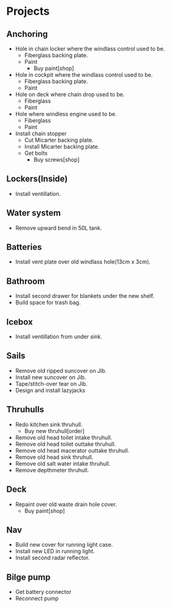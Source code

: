 # Projects

## Anchoring

- Hole in chain locker where the windlass control used to be.
  - Fiberglass backing plate.
  - Paint
    - Buy paint[shop]
- Hole in cockpit where the windlass control used to be.
  - Fiberglass backing plate.
  - Paint
- Hole on deck where chain drop used to be.
  - Fiberglass
  - Paint
- Hole where windless engine used to be.
  - Fiberglass
  - Paint
- Install chain stopper
  - Cut Micarter backing plate.
  - Install Micarter backing plate.
  - Get bolts 
    - Buy screws[shop]

## Lockers(Inside)

- Install ventillation.

## Water system

- Remove upward bend in 50L tank.

## Batteries

- Install vent plate over old windlass hole(13cm x 3cm).

## Bathroom

- Install second drawer for blankets under the new shelf.
- Build space for trash bag.

## Icebox

- Install ventillation from under sink.

## Sails

- Remove old ripped suncover on Jib.
- Install new suncover on Jib.
- Tape/stitch-over tear on Jib.
- Design and install lazyjacks

## Thruhulls

- Redo kitchen sink thruhull.
  - Buy new thruhull[order]
- Remove old head toilet intake thruhull.
- Remove old head toilet outtake thruhull.
- Remove old head macerator outtake thruhull.
- Remove old head sink thruhull.
- Remove old salt water intake thruhull.
- Remove depthmeter thruhull.

## Deck

- Repaint over old waste drain hole cover.
  - Buy paint[shop]

## Nav

- Build new cover for running light case.
- Install new LED in running light.
- Install second radar reflector.

## Bilge pump

- Get battery connector
- Reconnect pump
